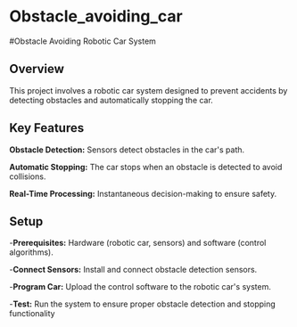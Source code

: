 # Obstacle_avoiding_car

#Obstacle Avoiding Robotic Car System

## Overview
This project involves a robotic car system designed to prevent accidents by detecting obstacles and automatically stopping the car.

## Key Features

**Obstacle Detection:** Sensors detect obstacles in the car's path.

**Automatic Stopping:** The car stops when an obstacle is detected to avoid collisions.

**Real-Time Processing:** Instantaneous decision-making to ensure safety.

## Setup

-**Prerequisites:** Hardware (robotic car, sensors) and software (control algorithms).

-**Connect Sensors:** Install and connect obstacle detection sensors.

-**Program Car:** Upload the control software to the robotic car's system.

-**Test:** Run the system to ensure proper obstacle detection and stopping functionality
